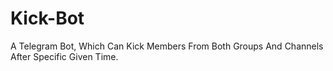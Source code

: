 # Kick-Bot
A Telegram Bot, Which Can Kick Members From Both Groups And Channels After Specific Given Time.
